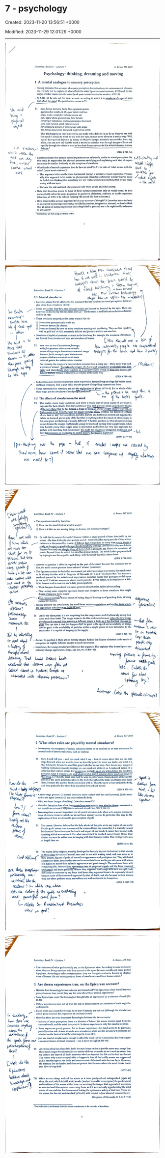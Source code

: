 # 7 - psychology

Created: 2023-11-20 13:56:51 +0000

Modified: 2023-11-29 12:01:29 +0000

---

![](../../media/Year-1-Lucretius-7---psychology-image1.jpeg)



![](../../media/Year-1-Lucretius-7---psychology-image2.jpeg)



![](../../media/Year-1-Lucretius-7---psychology-image3.jpeg)



![](../../media/Year-1-Lucretius-7---psychology-image4.jpeg)



![](../../media/Year-1-Lucretius-7---psychology-image5.jpeg)







